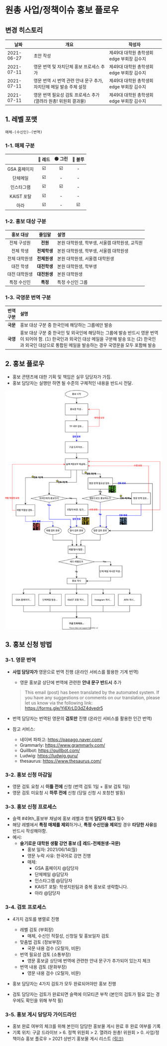 # 원총 사업/정책이슈 홍보 플로우

## 변경 히스토리  

| 날짜 | 개요 | 작성자 | 
|-----|-----|------|
| 2021-06-27 | 초안 작성 | 제49대 대학원 총학생회 edge 부회장 김수지 |
| 2021-07-11 | 영문 번역 및 자치단체 홍보 프로세스 추가 | 제49대 대학원 총학생회 edge 부회장 김수지 |
| 2021-07-11 | 영문 번역 시 번역 관련 안내 문구 추가, 자치단체 메일 발송 주체 설정 | 제49대 대학원 총학생회 edge 부회장 김수지 |
| 2021-07-11 | 영문 번역 필요성 검토 프로세스 추가 (열려라 원총! 위원회 결과물) | 제49대 대학원 총학생회 edge 부회장 김수지 |

## 1. 레벨 포맷
~~~
매체-(수신인)-(번역)
~~~

### 1-1. 매체 구분
|              |:red_circle: 레드 | :green_circle: 그린 | :large_blue_circle: 블루 |
|:------------:|:----:|:----:|:----:|
| GSA 홈페이지 |   :ballot_box_with_check:  |   :ballot_box_with_check:  |   -  |
|   단체메일   |   :ballot_box_with_check:  |   -  |   -  |
|  인스타그램  |   :ballot_box_with_check:  |   :ballot_box_with_check:  |   -  |
|  KAIST 포탈  |   :ballot_box_with_check:  |   -  |   -  |
|     아라     |   :ballot_box_with_check:  |   -  |   :ballot_box_with_check:  |

### 1-2. 홍보 대상 구분
|   홍보 대상   |  줄임말  |                      설명                      |
|:-------------:|:--------:|:----------------------------------------------|
|  전체 구성원  |   **전원**   | 본원 대학원생, 학부생, 서울캠 대학원생, 교직원 |
|   전체 학생   | **전체학생** | 본원 대학원생, 학부생, 서울캠 대학원생         |
| 전체 대학원생 | **전체원생** | 본원 대학원생, 서울캠 대학원생                 |
|   대전 학생   | **대전학생** | 본원 대학원생, 학부생                          |
| 대전 대학원생 | **대전원생** | 본원 대학원생                                  |
|  특정 수신인  |   **특정**   | 특정 수신인 그룹                               |

### 1-3. 국영문 번역 구분
| 번역 구분 	| 설명 	|
|:-:	|:-	|
| **국문** 	| 홍보 대상 구분 중 한국인에 해당하는 그룹에만 발송 	|
| **국영** 	| 홍보 대상 구분 중 한국인 및 외국인에 해당하는 그룹에 발송 반드시 영문 번역이 되어야 함. (1) 한국인과 외국인 대상 메일을 구분해 발송 또는 (2) 한국인과 외국인 대상으로 통합된 메일을 발송하는 경우 국영문을 모두 포함해 발송 	|


## 2. 홍보 플로우
- 홍보 콘텐츠에 대한 기획 및 책임은 실무 담당자가 가짐. 
- 홍보 담당자는 실행만 하면 될 수준의 구체적인 내용을 반드시 전달.

![홍보 플로우](marketing-flow.svg)

## 3. 홍보 신청 방법
### 3-1. 영문 번역
- **사업 담당자가** 영문으로 번역 진행 (온라인 서비스를 활용한 기계 번역)
    - 영문 홍보글 상단에 번역에 관련한 **안내 문구 반드시** 추가
    > This email (post) has been translated by the automated system. If you have any suggestions or comments on our translation, please let us know via the following link: https://forms.gle/Yi6XrLD3dZ4dvedr5

- 번역 담당자는 번역된 영문의 **검토만** 진행 (온라인 서비스를 활용한 인간 번역)
- 참고 서비스:
    - 네이버 파파고: https://papago.naver.com/
    - Grammarly: https://www.grammarly.com/
    - Quillbot: https://quillbot.com/
    - Ludwig: https://ludwig.guru/
    - thesaurus: https://www.thesaurus.com/

### 3-2. 홍보 신청 마감일
- 영문 검토 요청 시 **이틀 전에** 신청 (번역 검토 1일 + 홍보 검토 1일)
- 영문 검토 미요청 시 **하루 전에** 신청 (당일 신청 시 포청천 발동)

### 3-3. 홍보 신청 프로세스
- 슬랙 #49th_홍보부 채널에 홍보 레벨과 함께 **담당자 태그** 필수
- 해당 레벨에서 **특정 매체를 제외**하거나, **특정 수신인을 제외**할 경우 **타당한 사유**를 반드시 작성해야함.
- 예시:
    - **슬기로운 대학원 생활 강연 홍보 (:red_circle: 레드-전체원생-국문)**
        - 홍보 일자: 2021/06/14(월)
        - 영문 누락 사유: 한국어로 강연 진행
        - 매체:
            - GSA 홈페이지 @담당자
            - 단체메일 @담당자
            - 인스타그램 @담당자
            - KAIST 포탈: 학생지원팀과 중복 홍보로 생략합니다.
            - 아라 @담당자

### 3-4. 검토 프로세스
- 4가지 검토를 병렬로 진행
    - 레벨 검토 (부회장)
        - 매체, 수신인 적절성, 신청일 및 홍보일자 검토
    - 맞춤법 검토 (정보부장)
        - 국문 내용 검수 (오탈자, 비문)
    - 번역 필요성 검토 (소통부장)
        - 영문 홍보글 상단에 번역에 관련한 안내 문구가 추가되어 있는지 체크
    - 번역 내용 검토 (문화부장)
        - 영문 내용 검수 (오탈자, 비문)

- 홍보 담당자는 4가지 검토가 모두 완료되어야만 홍보 진행
- 검토 담당자는 검토가 완료되면 슬랙에 이모티콘 부착 (본인의 검토가 필요 없는 경우에도 확인을 위해 부착 필)

### 3-5. 홍보 게시 담당자 가이드라인
- 홍보 완료 여부의 체크를 위해 본인이 담당한 홍보물 게시 완료 후 완료 여부를 기록
- 기록 위치: 구글 드라이브 > 6. 정책 위원회 > 2. 열려라 원총! 위원회 > 0. 사업/정책이슈 홍보 플로우 > 2021 상반기 홍보물 게시 리스트 [(링크)](https://docs.google.com/spreadsheets/d/1McPchuD2nXZTboLEu62EmiKcyg9GFY0tWfKxqfJPvuc/edit#gid=0)
